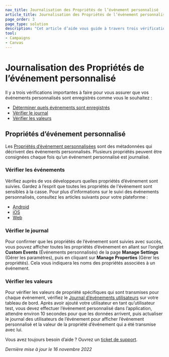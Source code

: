 ```yaml
---
nav_title: Journalisation des Propriétés de l’événement personnalisé
article_title: Journalisation des Propriétés de l’événement personnalisé
page_order: 3
page_type: solution
description: "Cet article d’aide vous guide à travers trois vérifications importantes pour vous assurer que vos événements personnalisés sont enregistrés comme vous le souhaitez."
tool: 
- Campaigns
- Canvas
---
```


# Journalisation des Propriétés de l’événement personnalisé

Il y a trois vérifications importantes à faire pour vous assurer que vos événements personnalisés sont enregistrés comme vous le souhaitez :

* [Déterminer quels événements sont enregistrés](#verify-events)
* [Vérifier le journal](#verify-log)
* [Vérifier les valeurs](#verify-values)

## Propriétés d’événement personnalisé

Les [Propriétés d’événement personnalisées][22] sont des métadonnées qui décrivent des événements personnalisés. Plusieurs propriétés peuvent être consignées chaque fois qu’un événement personnalisé est journalisé.

### Vérifier les événements

Vérifiez auprès de vos développeurs quelles propriétés d’événement sont suivies. Gardez à l’esprit que toutes les propriétés de l'événement sont sensibles à la casse. Pour plus d’informations sur le suivi des événements personnalisés, consultez les articles suivants pour votre plateforme :

* [Android][51]
* [iOS][23]
* [Web][52]

### Vérifier le journal

Pour confirmer que les propriétés de l’événement sont suivies avec succès, vous pouvez afficher toutes les propriétés d’événement en allant sur l’onglet **Custom Events** (Événements personnalisés) de la page **Manage Settings** (Gérer les paramètres), puis en cliquant sur **Manage Properties** (Gérer les propriétés). Cela vous indiquera les noms des propriétés associées à un événement.

### Vérifier les valeurs

Pour vérifier les valeurs de propriété spécifiques qui sont transmises pour chaque événement, vérifiez le [Journal d’événements utilisateurs][24] sur votre tableau de bord. Après avoir ajouté votre utilisateur en tant qu’utilisateur test, vous devez effectuer l’événement personnalisé dans l’application, attendre environ 10 secondes pour que les données arrivent, puis actualiser le journal des utilisateurs de l’événement pour afficher l’événement personnalisé et la valeur de la propriété d’événement qui a été transmise avec lui.

Vous avez toujours besoin d’aide ? Ouvrez un [ticket de support]({{site.baseurl}}/braze_support/).

_Dernière mise à jour le 16 novembre 2022_

[22]: {{site.baseurl}}/user_guide/data_and_analytics/custom_data/custom_events/#custom-event-properties
[23]: {{site.baseurl}}/developer_guide/platform_integration_guides/swift/analytics/tracking_custom_events/
[24]: {{site.baseurl}}/user_guide/administrative/app_settings/developer_console/event_user_log_tab/#event-user-log-tab
[51]: {{site.baseurl}}/developer_guide/platform_integration_guides/android/analytics/tracking_custom_events/ 
[52]: {{site.baseurl}}/developer_guide/platform_integration_guides/web/analytics/tracking_custom_events/
